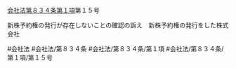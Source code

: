 [会社法第８３４条第１項](会社法＿＿＿＿第８３４条第１項)第１５号

新株予約権の発行が存在しないことの確認の訴え　新株予約権の発行をした株式会社


#会社法
#会社法/第８３４条
#会社法/第８３４条/第１項
#会社法/第８３４条/第１項/第１５号

